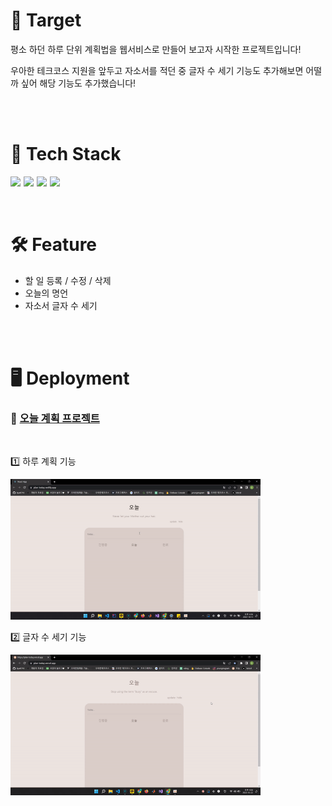 # 📌 Target

평소 하던 하루 단위 계획법을 웹서비스로 만들어 보고자 시작한 프로젝트입니다!

우아한 테크코스 지원을 앞두고 자소서를 적던 중 글자 수 세기 기능도 추가해보면 어떨까 싶어 해당 기능도 추가했습니다!

<br/>
<br/>

# 📖 Tech Stack

<div style="display:flex; gap:5px;">

<img src="https://img.shields.io/badge/Next-black?style=for-the-badge&logo=next.js&logoColor=white" />

<img src="https://img.shields.io/badge/react-%2320232a.svg?style=for-the-badge&logo=react&logoColor=%2361DAFB" />

<img src="https://img.shields.io/badge/styled--components-DB7093?style=for-the-badge&logo=styled-components&logoColor=white" />

<img src="https://img.shields.io/badge/JavaScript-F7DF1E?style=for-the-badge&logo=javascript&logoColor=black" />
</div>

<br/>
<br/>

# 🛠️ Feature

- 할 일 등록 / 수정 / 삭제
- 오늘의 명언
- 자소서 글자 수 세기

<br/>
<br/>

# 🖥️ Deployment

### 📆 [오늘 계획 프로젝트](https://plan-today.vercel.app/)

<br/>

1️⃣ 하루 계획 기능

<img style="width: 400px;" src="./오늘%20프로젝트.gif"/>

<br/>

2️⃣ 글자 수 세기 기능

<img style="width: 400px;" src="./글자%20수%20세기.gif"/>

